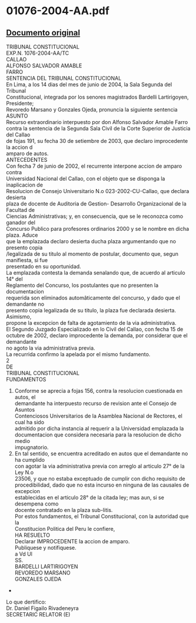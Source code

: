 
01076-2004-AA.pdf
=================
  
[Documento original](https://tc.gob.pe/jurisprudencia/2005/01076-2004-AA.pdf)  
---  
TRIBUNAL CONSTITUCIONAL  
EXP.N. 1076-2004-AA/TC  
CALLAO  
ALFONSO SALVADOR AMABLE  
FARRO  
SENTENCIA DEL TRIBUNAL CONSTITUCIONAL  
En Lima, a los 14 dias del mes de junio de 2004, la Sala Segunda del Tribunal  
Constitucional, integrada por los senores magistrados Bardelli Lartirigoyen, Presidente;  
Revoredo Marsano y Gonzales Ojeda, pronuncia la siguiente sentencia  
ASUNTO  
Recurso extraordinario interpuesto por don Alfonso Salvador Amable Farro  
contra la sentencia de la Segunda Sala Civil de la Corte Superior de Justicia del Callao  
de fojas 191, su fecha 30 de setiembre de 2003, que declaro improcedente la accion d  
amparo de autos.  
ANTECEDENTES  
Con fecha 7 de junio de 2002, el recurrente interpone accion de amparo contra  
Universidad Nacional del Callao, con el objeto que se disponga la inaplicacion de  
Resolucion de Consejo Universitario N.o 023-2002-CU-Callao, que declara desierta  
plaza de docente de Auditoria de Gestion- Desarrollo Organizacional de la Facultad de  
Ciencias Administrativas; y, en consecuencia, que se le reconozca como ganador del  
Concurso Publico para profesores ordinarios 2000 y se le nombre en dicha plaza. Aduce  
que la emplazada declaro desierta ducha plaza argumentando que no presento copia  
/legalizada de su titulo al momento de postular, documento que, segun manifiesta, si fue  
presentado en su oportunidad.  
La emplazada contesta la demanda senalando que, de acuerdo al articulo 14° del  
Reglamento del Concurso, los postulantes que no presenten la documentacion  
requerida son eliminados automâticamente del concurso, y dado que el demandante no  
presento copia legalizada de su titulo, la plaza fue declarada desierta. Asimismo,  
propone la excepcion de falta de agotamiento de la via administrativa.  
El Segundo Juzgado Especializado en lo Civil del Callao, con fecha 15 de  
octubre de 2002, declaro improcedente la demanda, por considerar que el demandante  
no agoto la via administrativa previa.  
La recurrida confirmo la apelada por el mismo fundamento.  
2  
DE  
TRIBUNAL CONSTITUCIONAL  
FUNDAMENTOS  
1. Conforme se aprecia a fojas 156, contra la resolucion cuestionada en autos, el  
demandante ha interpuesto recurso de revision ante el Consejo de Asuntos  
Contenciosos Universitarios de la Asamblea Nacional de Rectores, el cual ha sido  
admitido por dicha instancia al requerir a la Universidad emplazada la  
documentacion que considera necesaria para la resolucion de dicho medio  
impugnatorio.  
2. En tal sentido, se encuentra acreditado en autos que el demandante no ha cumplido  
con agotar la via administrativa previa con arreglo al articulo 27° de la Ley N.o  
23506, y que no estaba exceptuado de cumplir con dicho requisito de  
procedibilidad, dado que no esta incurso en ninguna de las causales de excepcion  
establecidas en el articulo 28° de la citada ley; mas aun, si se desempena como  
docente contratado en la plaza sub-litis.  
Por estos fundamentos, el Tribunal Constitucional, con la autoridad que la  
Constitucion Politica del Peru le confiere,  
HA RESUELTO  
Declarar IMPROCEDENTE la accion de amparo.  
Publiquese y notifiquese.  
a Vd Ul  
SS.  
BARDELLI LARTIRIGOYEN  
REVOREDO MARSANO  
GONZALES OJEDA  
-  
Lo que dertifico:  
Dr. Daniel Figailo Rivadeneyra  
SECRETARIC RELATOR (E)